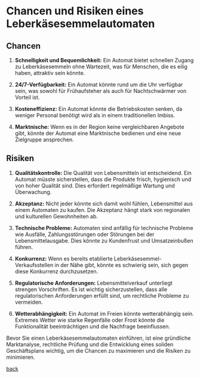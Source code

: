 # Chancen und Risiken eines Leberkäsesemmelautomaten

## Chancen

1. **Schnelligkeit und Bequemlichkeit:** Ein Automat bietet schnellen Zugang zu Leberkäsesemmeln ohne Wartezeit, was für Menschen, die es eilig haben, attraktiv sein könnte.

2. **24/7-Verfügbarkeit:** Ein Automat könnte rund um die Uhr verfügbar sein, was sowohl für Frühaufsteher als auch für Nachtschwärmer von Vorteil ist.

3. **Kosteneffizienz:** Ein Automat könnte die Betriebskosten senken, da weniger Personal benötigt wird als in einem traditionellen Imbiss.

4. **Marktnische:** Wenn es in der Region keine vergleichbaren Angebote gibt, könnte der Automat eine Marktnische bedienen und eine neue Zielgruppe ansprechen.

## Risiken

1. **Qualitätskontrolle:** Die Qualität von Lebensmitteln ist entscheidend. Ein Automat müsste sicherstellen, dass die Produkte frisch, hygienisch und von hoher Qualität sind. Dies erfordert regelmäßige Wartung und Überwachung.

2. **Akzeptanz:** Nicht jeder könnte sich damit wohl fühlen, Lebensmittel aus einem Automaten zu kaufen. Die Akzeptanz hängt stark von regionalen und kulturellen Gewohnheiten ab.

3. **Technische Probleme:** Automaten sind anfällig für technische Probleme wie Ausfälle, Zahlungsstörungen oder Störungen bei der Lebensmittelausgabe. Dies könnte zu Kundenfrust und Umsatzeinbußen führen.

4. **Konkurrenz:** Wenn es bereits etablierte Leberkäsesemmel-Verkaufsstellen in der Nähe gibt, könnte es schwierig sein, sich gegen diese Konkurrenz durchzusetzen.

5. **Regulatorische Anforderungen:** Lebensmittelverkauf unterliegt strengen Vorschriften. Es ist wichtig sicherzustellen, dass alle regulatorischen Anforderungen erfüllt sind, um rechtliche Probleme zu vermeiden.

6. **Wetterabhängigkeit:** Ein Automat im Freien könnte wetterabhängig sein. Extremes Wetter wie starke Regenfälle oder Frost könnte die Funktionalität beeinträchtigen und die Nachfrage beeinflussen.

Bevor Sie einen Leberkäsesemmelautomaten einführen, ist eine gründliche Marktanalyse, rechtliche Prüfung und die Entwicklung eines soliden Geschäftsplans wichtig, um die Chancen zu maximieren und die Risiken zu minimieren.

[back](Deckblatt.md)